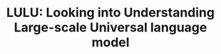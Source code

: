 <div align="center">
  <br>
  <h1>LULU: Looking into Understanding Large-scale Universal language model</h1>
</div>
